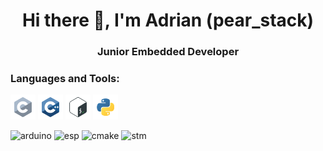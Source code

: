 <h1 align="center">Hi there 👋, I'm Adrian (pear_stack)</h1>
<h3 align="center">Junior Embedded Developer</h3>

<h3 align="left">Languages and Tools:</h3>
<p align="left">
<img src="https://github.com/kirukudenis/readme_icons/blob/master/language_and_tools/square/c/c.png" alt="c" width="40" height="40"/> 
<img src="https://github.com/kirukudenis/readme_icons/blob/master/language_and_tools/square/c%2B%2B/c%2B%2B.png" alt="cpp" width="40" height="40"/> 
<img src="https://github.com/kirukudenis/readme_icons/blob/master/language_and_tools/square/bash/bash-colored.png" alt="bash" width="40" height="40"/> 
<img src="https://github.com/kirukudenis/readme_icons/blob/master/language_and_tools/square/python/python.png" alt="py" width="40" height="40"/> 
</p> 
<p align="left">
<img src="https://cdn.worldvectorlogo.com/logos/arduino-1.svg" alt="arduino" height="32"/> 
<img src="https://docs.espressif.com/projects/esp-idf/en/latest/esp32/_static/espressif-logo.svg" alt="esp" height="32"/> 
<img src="https://cmake.org/wp-content/uploads/2019/05/Cmake-logo-header.png" alt="cmake" height="32"/> 
<img src="https://external-content.duckduckgo.com/iu/?u=https%3A%2F%2Fwww.arm.com%2F-%2Fmedia%2Farm-com%2Fproducts%2Fprocessors%2FHero%2520Chip%2520Images%2520-%25202017.01.05%2FHero%2520Chip%2520Image%2520Gill_Cortex-M%2520web.png%3Fh%3D738%26w%3D1105%26la%3Den%26hash%3DA69CEC7883BC2FC92A51774E187569F1946A3861&f=1&nofb=1&ipt=86735f3953657dbc386ad6e419321c05790102e25a5c9530f34ac09a362c3efa&ipo=images" alt="stm" height="32"/> 
</p>
